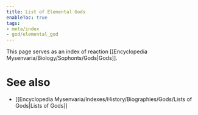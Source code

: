 ```yaml
---
title: List of Elemental Gods
enableToc: true
tags:
- meta/index
- god/elemental_god
---
```


This page serves as an index of reaction [[Encyclopedia Mysenvaria/Biology/Sophonts/Gods|Gods]].

# See also
- [[Encyclopedia Mysenvaria/Indexes/History/Biographies/Gods/Lists of Gods|Lists of Gods]]

